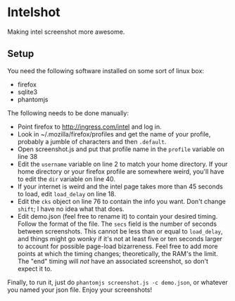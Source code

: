 Intelshot
=========

Making intel screenshot more awesome.

Setup
-----
You need the following software installed on some sort of linux box:
* firefox
* sqlite3
* phantomjs

The following needs to be done manually:
* Point firefox to http://ingress.com/intel and log in.
* Look in ~/.mozilla/firefox/profiles and get the name of your profile,
  probably a jumble of characters and then `.default`.
* Open screenshot.js and put that profile name in the `profile` variable on line
  38
* Edit the `username` variable on line 2 to match your home directory.  If your
  home directory or your firefox profile are somewhere weird, you'll have to
  edit the `dir` variable on line 40.
* If your internet is weird and the intel page takes more than 45 seconds to
  load, edit `load_delay` on line 18.
* Edit the `cks` object on line 76 to contain the info you want. Don't change
  `shift`; I have no idea what that does.
* Edit demo.json (feel free to rename it) to contain your desired timing.
  Follow the format of the file. The `secs` field is the number of seconds
  between screenshots.  This cannot be less than or equal to `load_delay`, and
  things might go wonky if it's not at least five or ten seconds larger to
  account for possible page-load bizarreness.  Feel free to add more points at
  which the timing changes; theoretically, the RAM's the limit. The "end" timing
  will *not* have an associated screenshot, so don't expect it to.

Finally, to run it, just do `phantomjs screenshot.js -c demo.json`, or whatever
you named your json file. Enjoy your screenshots!



